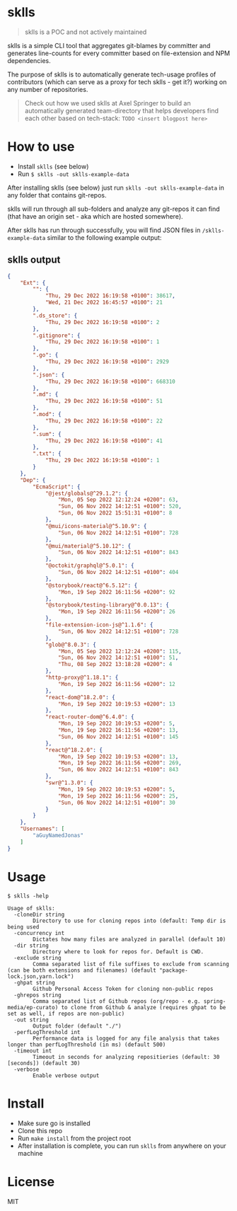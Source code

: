# sklls
> sklls is a POC and not actively maintained

sklls is a simple CLI tool that aggregates git-blames by committer and generates line-counts for every committer based on file-extension and NPM dependencies.

The purpose of sklls is to automatically generate tech-usage profiles of contributors (which can serve as a proxy for tech sklls - get it?) working on any number of repositories.

> Check out how we used sklls at Axel Springer to build an automatically generated team-directory that helps developers find each other based on tech-stack: `TODO <insert blogpost here>`

# How to use
* Install `sklls` (see below)
* Run `$ sklls -out sklls-example-data` 

After installing sklls (see below) just run `sklls -out sklls-example-data` in any folder that contains git-repos.

sklls will run through all sub-folders and analyze any git-repos it can find (that have an origin set - aka which are hosted somewhere).  

After sklls has run through successfully, you will find JSON files in `/sklls-example-data` similar to the following example output:

## sklls output
```json
{
    "Ext": {
        "": {
            "Thu, 29 Dec 2022 16:19:58 +0100": 38617,
            "Wed, 21 Dec 2022 16:45:57 +0100": 21
        },
        ".ds_store": {
            "Thu, 29 Dec 2022 16:19:58 +0100": 2
        },
        ".gitignore": {
            "Thu, 29 Dec 2022 16:19:58 +0100": 1
        },
        ".go": {
            "Thu, 29 Dec 2022 16:19:58 +0100": 2929
        },
        ".json": {
            "Thu, 29 Dec 2022 16:19:58 +0100": 668310
        },
        ".md": {
            "Thu, 29 Dec 2022 16:19:58 +0100": 51
        },
        ".mod": {
            "Thu, 29 Dec 2022 16:19:58 +0100": 22
        },
        ".sum": {
            "Thu, 29 Dec 2022 16:19:58 +0100": 41
        },
        ".txt": {
            "Thu, 29 Dec 2022 16:19:58 +0100": 1
        }
    },
    "Dep": {
        "EcmaScript": {
            "@jest/globals@^29.1.2": {
                "Mon, 05 Sep 2022 12:12:24 +0200": 63,
                "Sun, 06 Nov 2022 14:12:51 +0100": 520,
                "Sun, 06 Nov 2022 15:51:31 +0100": 8
            },
            "@mui/icons-material@^5.10.9": {
                "Sun, 06 Nov 2022 14:12:51 +0100": 728
            },
            "@mui/material@^5.10.12": {
                "Sun, 06 Nov 2022 14:12:51 +0100": 843
            },
            "@octokit/graphql@^5.0.1": {
                "Sun, 06 Nov 2022 14:12:51 +0100": 404
            },
            "@storybook/react@^6.5.12": {
                "Mon, 19 Sep 2022 16:11:56 +0200": 92
            },
            "@storybook/testing-library@^0.0.13": {
                "Mon, 19 Sep 2022 16:11:56 +0200": 26
            },
            "file-extension-icon-js@^1.1.6": {
                "Sun, 06 Nov 2022 14:12:51 +0100": 728
            },
            "glob@^8.0.3": {
                "Mon, 05 Sep 2022 12:12:24 +0200": 115,
                "Sun, 06 Nov 2022 14:12:51 +0100": 51,
                "Thu, 08 Sep 2022 13:18:28 +0200": 4
            },
            "http-proxy@^1.18.1": {
                "Mon, 19 Sep 2022 16:11:56 +0200": 12
            },
            "react-dom@^18.2.0": {
                "Mon, 19 Sep 2022 10:19:53 +0200": 13
            },
            "react-router-dom@^6.4.0": {
                "Mon, 19 Sep 2022 10:19:53 +0200": 5,
                "Mon, 19 Sep 2022 16:11:56 +0200": 13,
                "Sun, 06 Nov 2022 14:12:51 +0100": 145
            },
            "react@^18.2.0": {
                "Mon, 19 Sep 2022 10:19:53 +0200": 13,
                "Mon, 19 Sep 2022 16:11:56 +0200": 269,
                "Sun, 06 Nov 2022 14:12:51 +0100": 843
            },
            "swr@^1.3.0": {
                "Mon, 19 Sep 2022 10:19:53 +0200": 5,
                "Mon, 19 Sep 2022 16:11:56 +0200": 25,
                "Sun, 06 Nov 2022 14:12:51 +0100": 30
            }
        }
    },
    "Usernames": [
        "aGuyNamedJonas"
    ]
}
```

# Usage
```
$ sklls -help

Usage of sklls:
  -cloneDir string
    	Directory to use for cloning repos into (default: Temp dir is being used
  -concurrency int
    	Dictates how many files are analyzed in parallel (default 10)
  -dir string
    	Directory where to look for repos for. Default is CWD.
  -exclude string
    	Comma separated list of file suffixes to exclude from scanning (can be both extensions and filenames) (default "package-lock.json,yarn.lock")
  -ghpat string
    	Github Personal Access Token for cloning non-public repos
  -ghrepos string
    	Comma separated list of Github repos (org/repo - e.g. spring-media/ep-curato) to clone from Github & analyze (requires ghpat to be set as well, if repos are non-public)
  -out string
    	Output folder (default "./")
  -perfLogThreshold int
    	Performance data is logged for any file analysis that takes longer than perfLogThreshold (in ms) (default 500)
  -timeout int
    	Timeout in seconds for analyzing repositieries (default: 30 [seconds]) (default 30)
  -verbose
    	Enable verbose output
```

# Install
* Make sure go is installed
* Clone this repo
* Run `make install` from the project root
* After installation is complete, you can run `sklls` from anywhere on your machine

# License
MIT